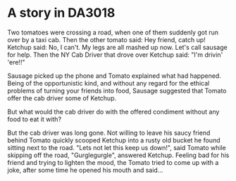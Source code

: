 # A story in DA3018

Two tomatoes were crossing a road, when one of them suddenly got run over by a taxi cab.
Then the other tomato said: Hey friend, catch up!
Ketchup said: No, I can't. My legs are all mashed up now. Let's call sausage for help.
Then the NY Cab Driver that drove over Ketchup said: "I'm drivin' 'ere!!"

Sausage picked up the phone and Tomato explained what had happened. Being
of the opportunistic kind, and without any regard for the ethical problems
of turning your friends into food, Sausage suggested that Tomato offer the
cab driver some of Ketchup.

But what would the cab driver do with the offered condiment without any food to eat it with?

But the cab driver was long gone. Not willing to leave his saucy friend behind Tomato
quickly scooped Ketchup into a rusty old bucket he found sitting next to the road.
"Lets not let this keep us down!", said Tomato while skipping off the road,
"Gurglegurgle", answered Ketchup. Feeling bad for his friend and trying to lighten the mood, the Tomato tried to come up with a joke, after some time he opened his mouth and said... 

